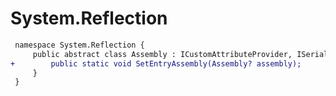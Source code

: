 # System.Reflection

``` diff
 namespace System.Reflection {
     public abstract class Assembly : ICustomAttributeProvider, ISerializable {
+        public static void SetEntryAssembly(Assembly? assembly);
     }
 }
```

